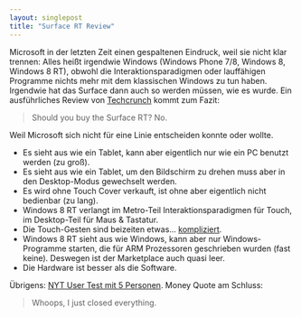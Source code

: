 ```yaml
---
layout: singlepost
title: "Surface RT Review"
---
```

Microsoft in der letzten Zeit einen gespaltenen Eindruck, weil sie nicht klar trennen: Alles heißt irgendwie Windows (Windows Phone 7/8, Windows 8, Windows 8 RT), obwohl die Interaktionsparadigmen oder lauffähigen Programme nichts mehr mit dem klassischen Windows zu tun haben. Irgendwie hat das Surface dann auch so werden müssen, wie es wurde. Ein ausführliches Review von [Techcrunch](http://techcrunch.com/2012/10/23/microsoft-surface-rt-review/) kommt zum Fazit:

> Should you buy the Surface RT? No.

Weil Microsoft sich nicht für eine Linie entscheiden konnte oder wollte.

* Es sieht aus wie ein Tablet, kann aber eigentlich nur wie ein PC benutzt werden (zu groß).
* Es sieht aus wie ein Tablet, um den Bildschirm zu drehen muss aber in den Desktop-Modus gewechselt werden.
* Es wird ohne Touch Cover verkauft, ist ohne aber eigentlich nicht bedienbar (zu lang).
* Windows 8 RT verlangt im Metro-Teil Interaktionsparadigmen für Touch, im Desktop-Teil für Maus & Tastatur.
* Die Touch-Gesten sind beizeiten etwas... [kompliziert](http://www.heise.de/video/artikel/Windows-8-Wischgesten-und-Tastenkuerzel-1733224.html).
* Windows 8 RT sieht aus wie Windows, kann aber nur Windows-Programme starten, die für ARM Prozessoren geschrieben wurden (fast keine). Deswegen ist der Marketplace auch quasi leer.
* Die Hardware ist besser als die Software.

Übrigens: [NYT User Test mit 5 Personen](http://www.nytimes.com/video/2012/10/21/business/100000001858108/getting-to-know-windows-8.html). Money Quote am Schluss:

> Whoops, I just closed everything.